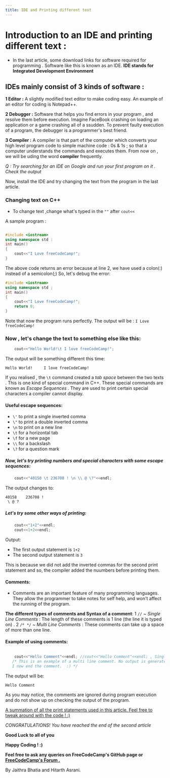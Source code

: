 ```yaml
---
title: IDE and Printing different text 
---
```

# Introduction to an IDE and printing different text : 

* In the last article, some download links for software required for programming . Software like this is known as an IDE.
 **IDE stands for Integrated Development Environment**

## IDEs mainly consist of 3 kinds of software :

**1 Editor :** A slightly modified text editor to make coding easy. An example of an editor for coding is Notepad++.

**2 Debugger :** Software that helps you find errors in your program , and resolve them before execution. Imagine FaceBook crashing on loading an application or a game crashing all of a ssudden. To prevent faulty execution of a program, the debugger is a programmer's best friend.

**3 Compiler :** A compiler is that part of the computer which converts your high level program code to simple machine code : 0s & 1s ; so that a computer understands the commands and executes them. From now on , we will be uding the word **compiler** frequently.

*Q : Try searching for an IDE on Google and run your first program on it . Check the output*

Now, install the IDE and try changing the text from the program in the last article.

### Changing text on C++

* To change text ,change what's typed in the `""` after `cout<<`

A sample program :

```C++ 

#include <iostream>
using namespace std :
int main()
{
    cout<<"I Love freeCodeCamp!";
}
```

The above code returns an error because at line 2, we have used a colon(:) instead of a semicolon(;)
So, let's debug the error:

```C++
#include <iostream>
using namespace std ;
int main()
{
    cout<<"I Love freeCodeCamp!";
    return 0;
}

```

Note that now the program runs perfectly.
The output will be : `I Love freeCodeCamp!`

### Now , let's change the text to something else like this:

```C++
    cout<<"Hello World!\t I love freeCodeCamp!";
```

The output will be something different this time:

```
Hello World!	 I love freeCodeCamp!
```

 If you realised , the `\t` command created a _tab space_ between the two texts . This is one kind of special command in C++. These special commands are known as *Escape Sequences* .
 They are used to print certain special characters a compiler cannot display.

#### Useful escape sequences:

* `\'` to print a single inverted comma
* `\"` to print a double inverted comma
* `\n` to print on a new line
* `\t` for a horizontal tab
* `\f` for a new page
* `\\` for a backslash
* `\?` for a question mark

##### Now, let's try printing numbers and special characters with some escape sequences:

```C++
    cout<<"40158 \t 236708 ! \n \\ @ \?"<<endl;
```

The output changes to:
```
40158 	 236708 ! 
 \ @ ?
```

##### Let's try some other ways of printing:

```C++
    cout<<"1+2"<<endl;
    cout<<1+2<<endl;
```

Output:

* The first output statement is `1+2`
* The second output statement is `3`

This is because we did not add the inverted commas for the second print statement and so, the compiler added the nuumbers before printing them.

#### Comments:

* Comments are an important feature of many programming languages. They allow the programmer to take notes for self help, and won't affect the running of the program.

**The different types of comments and Syntax of a comment**:
  1 `//`  ~ _Single Line Comments_  : The length of these comments is 1 line (the line it is typed on) .
  2 `/* */` ~ _Multi Line Comments_ : These comments can take up a space of more than one line.

#### Example of using comments:

 ```C++

     cout<<"Hello Comment"<<endl; //cout<<"Hello Comment"<<endl; , Single Line Comment.
    /* This is an example of a multi line comment. No output is generated for this.
    I now end the comment.  :) */
 ```
 The output will be:

`Hello Comment`

 As you may notice, the comments are ignored during program execution and do not show up on checking the output of the program.

<a href='https://repl.it/L4ox' target='_blank' rel='nofollow'>A summation of all the print statements used in this article. Feel free to tweak around with the code ! :) </a>

_CONGRATULATIONS! You have reached the end of the second article_

**Good Luck to all of you** 

**Happy Coding ! :)**

 **Feel free to ask any queries on FreeCodeCamp's GitHub page or [FreeCodeCamp's Forum .](https://forum.freecodecamp.org/)**

By Jaithra Bhatia and Hitarth Asrani.
